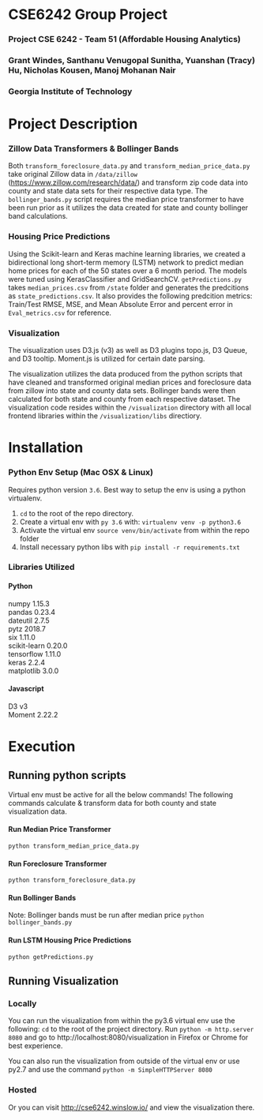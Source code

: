 # CSE6242 Group Project
### Project CSE 6242 - Team 51 (Affordable Housing Analytics) 
### Grant Windes, Santhanu Venugopal Sunitha, Yuanshan (Tracy) Hu, Nicholas Kousen, Manoj Mohanan Nair
### Georgia Institute of Technology	 

# Project Description
### Zillow Data Transformers & Bollinger Bands
Both `transform_foreclosure_data.py` and `transform_median_price_data.py` take original Zillow data in `/data/zillow` (https://www.zillow.com/research/data/) and transform zip code data into county and state data sets for their respective data type. The `bollinger_bands.py` script requires the median price transformer to have been run prior as it utilizes the data created for state and county bollinger band calculations.

### Housing Price Predictions
Using the Scikit-learn and Keras machine learning libraries, we created a bidirectional long short-term memory (LSTM) network to predict median home prices for each of the 50 states over a 6 month period. The models were tuned using KerasClassifier and GridSearchCV.  `getPredictions.py` takes `median_prices.csv` from `/state` folder and generates the predcitions as `state_predictions.csv`.  It also provides the following predcition metrics: Train/Test RMSE, MSE, and Mean Absolute Error and percent error in `Eval_metrics.csv` for reference.


### Visualization
The visualization uses D3.js (v3) as well as D3 plugins topo.js, D3 Queue, and D3 tooltip.  Moment.js is utilized for certain date parsing.

The visualization utilizes the data produced from the python scripts that have cleaned and transformed original median prices and foreclosure data from zillow into state and county data sets. Bollinger bands were then calculated for both state and county from each respective dataset. The visualization code resides within the `/visualization` directory with all local frontend libraries within the `/visualization/libs` directiory.

# Installation

### Python Env Setup (Mac OSX & Linux)
Requires python version `3.6`. Best way to setup the env is using a python virtualenv.

1. `cd` to the root of the repo directory.
2. Create a virtual env with `py 3.6` with: `virtualenv venv -p python3.6`
3. Activate the virtual env `source venv/bin/activate` from within the repo folder
4. Install necessary python libs with `pip install -r requirements.txt`

### Libraries Utilized

#### Python
numpy 1.15.3  <br />
pandas 0.23.4 <br />
dateutil 2.7.5 <br />
pytz 2018.7 <br />
six 1.11.0 <br />
scikit-learn 0.20.0 <br />
tensorflow 1.11.0 <br />
keras 2.2.4 <br />
matplotlib 3.0.0 <br />

#### Javascript
D3 v3 <br />
Moment 2.22.2

# Execution

## Running python scripts
Virtual env must be active for all the below commands!
The following commands calculate & transform data for both county and state visualization data.

#### Run Median Price Transformer
`python transform_median_price_data.py`

#### Run Foreclosure Transformer
`python transform_foreclosure_data.py`

#### Run Bollinger Bands
Note: Bollinger bands must be run after median price
`python bollinger_bands.py`

#### Run LSTM Housing Price Predictions
`python getPredictions.py` 

## Running Visualization

### Locally
You can run the visualization from within the py3.6 virtual env use the following:
`cd` to the root of the project directory. Run `python -m http.server 8080` and go to http://localhost:8080/visualization in Firefox or Chrome for best experience.

You can also run the visualization from outside of the virtual env or use py2.7 and use the command `python -m SimpleHTTPServer 8080`

### Hosted
Or you can visit http://cse6242.winslow.io/ and view the visualization there.
